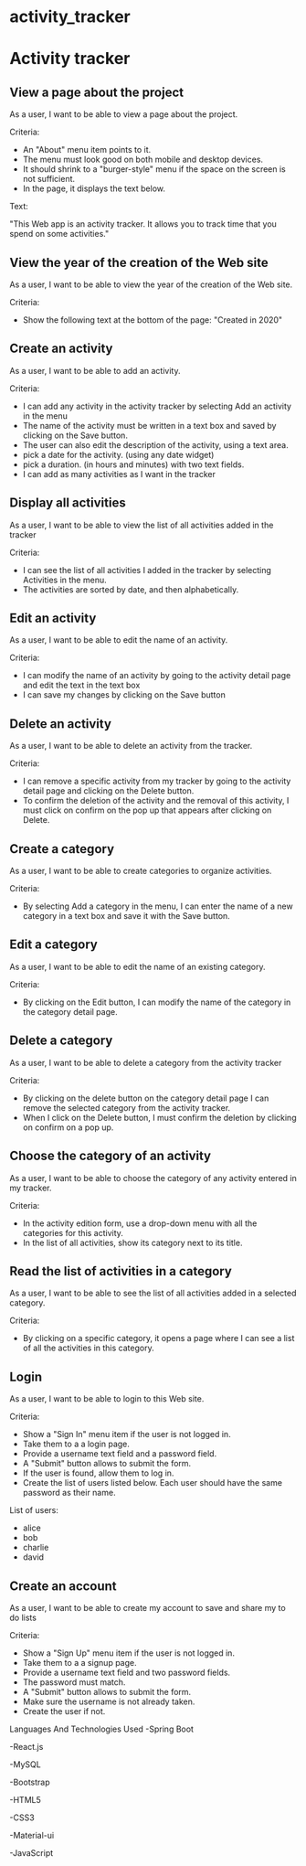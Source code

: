 # activity_tracker
# Activity tracker

## View a page about the project

As a user, I want to be able to view a page about the project.

Criteria:

* An "About" menu item points to it.
* The menu must look good on both mobile and desktop devices.
* It should shrink to a "burger-style" menu if the space on the screen is not sufficient.
* In the page, it displays the text below.

Text:

"This Web app is an activity tracker. It allows you to track time that you spend on some activities."

## View the year of the creation of the Web site

As a user, I want to be able to view the year of the creation of the Web site.

Criteria:

* Show the following text at the bottom of the page: "Created in 2020"

## Create an activity

As a user, I want to be able to add an activity.

Criteria:

* I can add any activity in the activity tracker by selecting Add an activity in the menu
* The name of the activity must be written in a text box and saved by clicking on the Save button.
* The user can also edit the description of the activity, using a text area.
* pick a date for the activity. (using any date widget)
* pick a duration. (in hours and minutes) with two text fields.
* I can add as many activities as I want in the tracker

## Display all activities

As a user, I want to be able to view the list of all activities added in the tracker

Criteria:

* I can see the list of all activities I added in the tracker by selecting Activities in the menu.
* The activities are sorted by date, and then alphabetically.

## Edit an activity

As a user, I want to be able to edit the name of an activity.

Criteria:

* I can modify the name of an activity by going to the activity detail page and edit the text in the text box
* I can save my changes by clicking on the Save button 

## Delete an activity

As a user, I want to be able to delete an activity from the tracker.

Criteria:

* I can remove a specific activity from my tracker by going to the activity detail page and clicking on the Delete button.
* To confirm the deletion of the activity and the removal of this activity, I must click on confirm on the pop up that appears after clicking on Delete.

## Create a category 

As a user, I want to be able to create categories to organize activities.

Criteria:

* By selecting Add a category in the menu, I can enter the name of a new category in a text box and save it with the Save button.

## Edit a category

As a user, I want to be able to edit the name of an existing category.

Criteria:

* By clicking on the Edit button, I can modify the name of the category in the category detail page.

## Delete a category 

As a user, I want to be able to delete a category from the activity tracker 

Criteria:

* By clicking on the delete button on the category detail page I can remove the selected category from the activity tracker.
* When I click on the Delete button, I must confirm the deletion by clicking on confirm on a pop up.

## Choose the category of an activity

As a user, I want to be able to choose the category of any activity entered in my tracker.

Criteria:

* In the activity edition form, use a drop-down menu with all the categories for this activity.
* In the list of all activities, show its category next to its title.

## Read the list of activities in a category

As a user, I want to be able to see the list of all activities added in a selected category.

Criteria:

* By clicking on a specific category, it opens a page where I can see a list of all the activities in this category.

## Login

As a user, I want to be able to login to this Web site.

Criteria:

* Show a "Sign In" menu item if the user is not logged in.
* Take them to a a login page.
* Provide a username text field and a password field.
* A "Submit" button allows to submit the form.
* If the user is found, allow them to log in.
* Create the list of users listed below. Each user should have the same password as their name.

List of users:

* alice
* bob
* charlie
* david

## Create an account

As a user, I want to be able to create my account to save and share my to do lists 

Criteria: 

* Show a "Sign Up" menu item if the user is not logged in.
* Take them to a a signup page.
* Provide a username text field and two password fields.
* The password must match.
* A "Submit" button allows to submit the form.
* Make sure the username is not already taken.
* Create the user if not.

Languages And Technologies Used
-Spring Boot

-React.js

-MySQL

-Bootstrap

-HTML5

-CSS3

-Material-ui

-JavaScript
